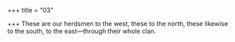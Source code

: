 +++
title = "03"

+++
These are our herdsmen to the west, these to the north, these likewise to  the south,
to the east—through their whole clan.